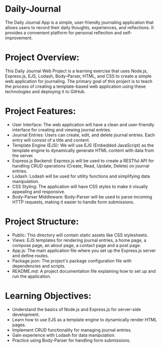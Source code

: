 # Daily-Journal
The Daily Journal App is a simple, user-friendly journaling application that allows users to record their daily thoughts, experiences, and reflections. It provides a convenient platform for personal reflection and self-improvement.

# Project Overview:
This Daily Journal Web Project is a learning exercise that uses Node.js, Express.js, EJS, Lodash, Body-Parser, HTML, and CSS to create a simple web application for journaling. The primary goal of this project is to teach the process of creating a template-based web application using these technologies and deploying it to GitHub.

# Project Features:

- User Interface: The web application will have a clean and user-friendly interface for creating and viewing journal entries.
- Journal Entries: Users can create, edit, and delete journal entries. Each entry will consist of a title and content.
- Template Engine (EJS): We will use EJS (Embedded JavaScript) as the template engine to dynamically generate HTML content with data from the server. 
- Express.js Backend: Express.js will be used to create a RESTful API for handling CRUD operations (Create, Read, Update, Delete) on journal entries.
- Lodash: Lodash will be used for utility functions and simplifying data manipulation.
- CSS Styling: The application will have CSS styles to make it visually appealing and responsive.
- Body-Parser Middleware: Body-Parser will be used to parse incoming HTTP requests, making it easier to handle form submissions.

# Project Structure:

- Public: This directory will contain static assets like CSS stylesheets.
- Views: EJS templates for rendering journal entries, a home page, a compose page, an about page, a contact page and a post page.
- App.js: The main application file where you set up the Express.js server and define routes.
- Package.json: The project's package configuration file with dependencies and scripts.
- README.md: A project documentation file explaining how to set up and run the application.

# Learning Objectives:

- Understand the basics of Node.js and Express.js for server-side development.
- Learn how to use EJS as a template engine to dynamically render HTML pages.
- Implement CRUD functionality for managing journal entries.
- Gain experience with Lodash for data manipulation.
- Practice using Body-Parser for handling form submissions.
